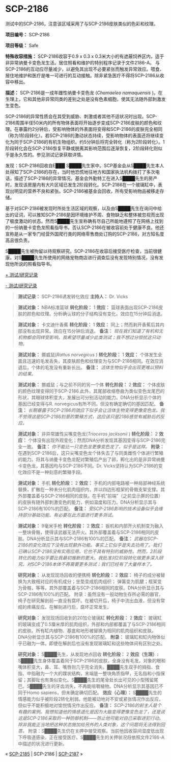 # SCP-2186
                        




测试中的SCP-2186，注意该区域采用了与SCP-2186皮肤类似的色彩和纹理。



**项目编号：** SCP-2186

**项目等级：** Safe

**特殊收容措施：** SCP-2186收容于0.9 x 0.3 x 0.3米大小的有遮蔽饲养区内，适于非异常纳曼卡变色龙生活。居住照看和维护的特别程序记录于文件2186-A。
与SCP-2186的互动应尽量减少，以避免其出现不必要紧张而触发异常效应。喂食、居住地维护和医疗是唯一可进行的互动接触。除非紧急医疗不得将SCP-2186从收容中移出。

**描述：** SCP-2186是一成年雌性纳曼卡变色龙 (*Chamaeleo namaquensis* )。在生理上，它和其他非异常同类的差别之处是没有色素细胞，使其无法随外部刺激发生变色。

SCP-2186的异常性质会在其受到威胁、刺激或者其他不适状况时出现。SCP-2186周围半径50米内的所有物体表面将开始逐步变成SCP-2186皮肤的颜色和纹理。在暴露约2分钟后，受影响物体的外表面将变得和SCP-2186的皮肤完全相同（称为1阶段转化）。若SCP-2186的激动状态持续，受影响物体的表面还将继续变化为同于SCP-2186的有机生物组织。约5分钟后将完全转化（称为2阶段转化）。1阶段转化会在SCP-2186恢复平静或脱离其影响范围后逐渐恢复，2阶段转化则似乎是永久性的。参见测试记录获取详情。

发现：SCP-2186回收自E███ S████先生家中。SCP基金会从S████先生本人处得知了SCP-2186的存在，当时他恐慌地往地方和国家执法机构拨打了多次电话，描述了SCP-2186的异常情况。基金会外勤特工在进入S████先生的房产时，发现该房屋内有大片区域已发生2阶段转化。SCP-2186在一个玻璃缸中，表现出明显的营养不良和紧张。SCP-2186被基金会回收，所有受影响物品被移走存储。

基于对SCP-2186被发现时所处生活区域的观察，以及由S████先生在询问中给出的证词，可以推知SCP-2186是因环境维护不周、食物缺乏和整体被忽视而出现了极度激动的状态。然而S████先生宣称确有尽自己所能地遵照了在网络上找到的一份纳曼卡变色龙照看指导书，否认SCP-2186在被收容前处于健康不良。他还宣称是从一家专门经营外国爬行类的网络零售商处订购的SCP-2186，对方知名度高且很负责。

S████先生被拘留以待观察研究。SCP-2186在收容后接受医疗检查，当前很健康。对S████先生所使用的网络宠物商店进行调查后没有发现特别情况，没有发现他所说的照看指导书。


<a shape='rect' class='collapsible-block-link' href='javascript:;'>+&#160;&#27979;&#35797;/&#30740;&#31350;&#35760;&#24405;</a>

<a shape='rect' class='collapsible-block-link' href='javascript:;'>-&#160;&#27979;&#35797;/&#30740;&#31350;&#35760;&#24405;</a>


> **测试记录：** SCP-2186诱发转化效应
**主持人：** Dr. Vicks
> 


> **测试对象：** NBA标准篮球
**转化阶段：** 1
**效应：** 篮球表面出现SCP-2186皮肤的颜色和纹理。分析确认球的分子结构没有变化。效应在15分钟后消退。
> 


> **测试对象：** 卡文迪什香蕉
**转化阶段：** 1
**效应：** 同上；然而剥开香蕉后其内部没有出现异常。效应在15分钟后消退。
**备注：** *现在我们知道了有机和无机物都会同样受影响。我希望尽量减少此类测试；我不想过分惊扰这只动物。* 
> 


> **测试对象：** 挪威鼠(*Rattus norvegicus* )
**转化阶段：** 1
**效应：** 个体发生全面且迅速的毛发丢失，其皮肤颜色和纹理变为与SCP-2186相同。在效应消退后，个体的毛发没有重新长出。
**备注：** *活体生物似乎会出现更难以预料的结果。* 
> 


> **测试对象：** 挪威鼠；与之前不同的另一个体
**转化阶段：** 2
**效应：** 个体皮肤的颜色纹理变得同于SCP-2186.此外，其尾部收缩卷曲为类似变色龙尾巴的形状，其眼球体积变大，发展出可分别活动的能力。DNA分析显示个体的基因已经变得与R. norvegicus有所不同，但没有确定确切的基因匹配。
**备注：** *长期暴露于SCP-2186的效应下似乎会让活体生物变得更像变色龙。我不觉得这是SCP-2186刻意的繁殖方式，这应该只是2186感觉有威胁后的反应。* 
> 


> **测试对象：** 非异常雄性尖嘴变色龙(*Trioceros jacksonii* )
**转化阶段：** 2
**效应：** 个体没有出现外观变化；然而DNA分析发现其基因变得与SCP-2186完全一致。
**备注：** *你不能比一只变色龙更像变色龙了，似乎是这样。* 
**附录：** 在遇到SCP-2186后，这只尖嘴变色龙个体失去了与同类雌性个体进行繁殖的能力。将其与纳曼卡变色龙配对繁殖后产出了卵，孵化出的是非异常纳曼卡变色龙，其基因均与SCP-2186不同。Dr. Vicks坚持认为SCP-2186的变化效应不是一种刻意的繁殖手段。
> 


> **测试对象：** 手机
**转化阶段：** 2
**效应：** 手机的内部电路被一种局部神经系统替换，扩散在一种未分化肌肉组织内，并以四边形框架的骨骼支架支撑。其外部覆盖着与SCP-2186相同的皮肤。在手机“前端”（之前显示屏的位置）的皮肤有随外部刺激变色的能力，例如温度和压力。DNA分析显示其与SCP-2186有100%的匹配。
**备注：** *受SCP-2186影响的技术设备似乎会维持部分基础功能。有必要在此方面进行更多测试。* 
> 


> **测试对象：** 9毫米手枪
**转化阶段：** 2
**效应：** 扳机和内部开火机制变为融入一整块骨骼，使得该武器无法开火。其外部覆盖着与SCP-2186相同的皮肤。DNA分析显示其与SCP-2186有100%的匹配。
**备注：** *武器在SCP-2186的变化效应下没有出现额外功能。事实上它似乎是失去功用了。我们已确认SCP-2186没有实用应用，它也不具有特别的威胁性。然而，2阶段转化的能力似乎要比我最初推断的更大。我批准对2阶段转化做更多深入研究。对SCP-2186本体不再需要更多测试；我们已经有了大量样本了。* 
> 


> **研究对象：** 从发现现场回收的便携椅
**转化阶段：** 2
**效应：** 椅子的成分被替换为大致相对应的有机成分；坐垫变成肌肉组织； 弹簧变为肌腱；框架变为骨骼，等等。其外部覆盖着与SCP-2186相同的皮肤。DNA分析显示其与SCP-2186有100%的匹配。
附录：虽然没有一般动物生存所必需的器官，椅子在研究解剖前一直没有腐坏。在被切开后，椅子中流出血液，但没有常规的疼痛反应。在解剖进行后，腐坏正常发生。
> 


> **研究对象：** 发现现场回收到的20加仑玻璃缸
**转化阶段：** 2
**效应：** 玻璃缸的玻璃变成了0.5厘米厚的肌肉组织，外部和内部都覆盖了与SCP-2186相同的皮肤。所有缸内植物、基底和地形被替换为相同的肌肉组织和皮肤。DNA分析显示其与SCP-2186有100%的匹配。
**附录：** 玻璃缸和缸内物体似乎已融为一体。即使在解剖后也没有发现玻璃缸和这些物体间有区别之处。
> 


> **研究对象：** S████先生，从发现地点回收
**转化阶段：** 2
**效应（生理）:**  S████先生身体覆盖着同于SCP-2186的皮肤，全身没有毛发。对象的眼和嘴体积变大，鼻、耳、嘴唇则几乎完全消失。████先生双手的拇指、食指、中指融为一个大的蹼状结构，末端是一整块角质指甲，无名指和小指保留；其脚趾也有类似变化。S████先生的尾骨处长出可见的小型残留尾巴。S████先生的牙齿消失，不再能咀嚼植物。DNA分析显示其基因已不同于Homo sapiens，但未确定确切匹配。
**效应（心理）：** S████先生的情感能力似乎被阶段2转化削弱。他能被动地对不安或紧张情况作出反应，但似乎不能积极地对愉悦情况作出反应。
**备注：** *SCP-2186的前主人是个有趣的案例。我想知道他的情感退化是因为大脑变得更像变色龙了，还是说这是SCP-2186采取的一种防御机制——防止他可能对自己采取进犯行动。除非我能正当地把这种状态施加给另外的人类对象，这个问题将无法得到回答。* 
附录：S████先生仍在关押中接受观察。当前他因收容间湿度低出现下呼吸道感染，正在接受医疗。S████先生的关押状况将依照文件2186-A中描述的状况进行更新。
> 






« [SCP-2185](/scp-2185) | SCP-2186 | [SCP-2187](/scp-2187) »





                    